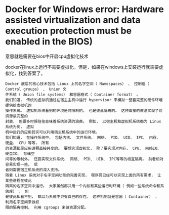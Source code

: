 # Docker for Windows error: Hardware assisted virtualization and data execution protection must be enabled in the BIOS)
 意思就是需要在bios中开启cpu虚拟化技术

docker在linux上运行不需要虚拟化，但是，如果在windows上安装运行就需要虚拟化，找到答案了。



    Docker 底层的核心技术包括 Linux 上的名字空间（ Namespaces） 、 控制组（ Control groups） 、 Union 文
    件系统（ Union file systems） 和容器格式（ Container format） 。
    我们知道， 传统的虚拟机通过在宿主主机中运行 hypervisor 来模拟一整套完整的硬件环境提供给虚拟机的
    操作系统。 虚拟机系统看到的环境是可限制的， 也是彼此隔离的。 这种直接的做法实现了对资源最完整的
    封装， 但很多时候往往意味着系统资源的浪费。 例如， 以宿主机和虚拟机系统都为 Linux 系统为例， 虚拟
    机中运行的应用其实可以利用宿主机系统中的运行环境。
    我们知道， 在操作系统中， 包括内核、 文件系统、 网络、 PID、 UID、 IPC、 内存、 硬盘、 CPU 等等， 所有
    的资源都是应用进程直接共享的。 要想实现虚拟化， 除了要实现对内存、 CPU、 网络IO、 硬盘IO、 存储空
    间等的限制外， 还要实现文件系统、 网络、 PID、 UID、 IPC等等的相互隔离。 前者相对容易实现一些， 后
    者则需要宿主机系统的深入支持。
    随着 Linux 系统对于名字空间功能的完善实现， 程序员已经可以实现上面的所有需求， 让某些进程在彼此
    隔离的名字空间中运行。 大家虽然都共用一个内核和某些运行时环境（ 例如一些系统命令和系统库） ， 但
    是彼此却看不到， 都以为系统中只有自己的存在。 这种机制就是容器（ Container） ， 利用名字空间来做权
    限的隔离控制， 利用 cgroups 来做资源分配。